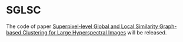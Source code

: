 # SGLSC
The code of paper [Superpixel-level Global and Local Similarity Graph-based Clustering for Large Hyperspectral Images](https://ieeexplore.ieee.org/abstract/document/9641802/) will be released.
